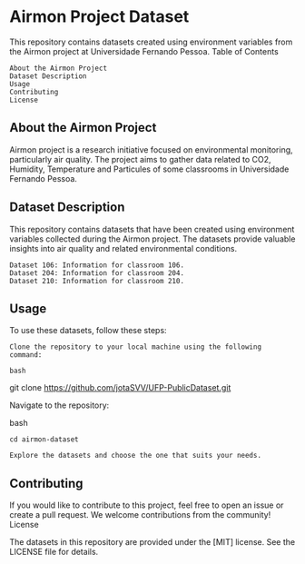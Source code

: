 # Airmon Project Dataset

This repository contains datasets created using environment variables from the Airmon project at Universidade Fernando Pessoa.
Table of Contents

    About the Airmon Project
    Dataset Description
    Usage
    Contributing
    License

## About the Airmon Project

 Airmon project is a research initiative focused on environmental monitoring, particularly air quality. The project aims to gather data related to CO2, Humidity, Temperature and Particules of some classrooms in Universidade Fernando Pessoa.


## Dataset Description

This repository contains datasets that have been created using environment variables collected during the Airmon project. The datasets provide valuable insights into air quality and related environmental conditions.

    Dataset 106: Information for classroom 106.
    Dataset 204: Information for classroom 204.
    Dataset 210: Information for classroom 210.

## Usage

To use these datasets, follow these steps:

    Clone the repository to your local machine using the following command:

    bash

git clone https://github.com/jotaSVV/UFP-PublicDataset.git

Navigate to the repository:

bash

    cd airmon-dataset

    Explore the datasets and choose the one that suits your needs.

## Contributing

If you would like to contribute to this project, feel free to open an issue or create a pull request. We welcome contributions from the community!
License

The datasets in this repository are provided under the [MIT] license. See the LICENSE file for details.
